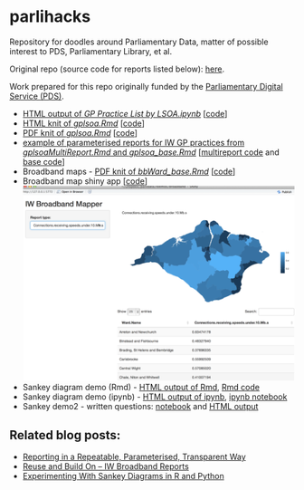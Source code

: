 # parlihacks
Repository for doodles around Parliamentary Data, matter of possible interest to PDS, Parliamentary Library, et al.

Original repo (source code for reports listed below): [here](https://github.com/psychemedia/parlihacks).

Work prepared for this repo originally funded by the [Parliamentary Digital Service (PDS)](https://pds.blog.parliament.uk/).

- [HTML output of *GP Practice List by LSOA.ipynb*](https://psychemedia.github.io/parlihacks/GP%2BPractice%2BList%2Bby%2BLSOA.html) [[code](https://github.com/psychemedia/parlihacks/blob/master/notebooks/GP%20Practice%20List%20by%20LSOA.ipynb)]
- [HTML knit of *gplsoa.Rmd*](https://psychemedia.github.io/parlihacks/gplsoa.html) [[code](https://github.com/psychemedia/parlihacks/blob/master/Rmd/gplsoa.Rmd)]
- [PDF knit of *gplsoa.Rmd*](https://psychemedia.github.io/parlihacks/gplsoa.pdf) [[code](https://github.com/psychemedia/parlihacks/blob/master/Rmd/gplsoa.Rmd)]
- [example of parameterised reports for IW GP practices from *gplsoaMultiReport.Rmd* and *gplsoa_base.Rmd*](https://psychemedia.github.io/parlihacks/iwgplsoadocs) [[multireport code](https://github.com/psychemedia/parlihacks/blob/master/Rmd/gplsoaMultiReport.Rmd) and [base code](https://github.com/psychemedia/parlihacks/blob/master/Rmd/gplsoa_base.Rmd)]
- Broadband maps - [PDF knit of *bbWard_base.Rmd*](https://psychemedia.github.io/parlihacks/bbWard_base.pdf) [[code](https://github.com/psychemedia/parlihacks/blob/master/Rmd/bbWard_base.Rmd)]
- Broadband map shiny app [[code](https://github.com/psychemedia/parlihacks/tree/master/shinyapps/broadband)] 
![](images/parlidata_rdemos_broadband_-_Shiny.png)
- Sankey diagram demo (Rmd) - [HTML output of Rmd](https://psychemedia.github.io/parlihacks/sankeyFlow.html), [Rmd code](https://github.com/psychemedia/parlihacks/blob/master/Rmd/sankeyFlow.Rmd)
- Sankey diagram demo (ipynb) - [HTML output of ipynb](https://psychemedia.github.io/parlihacks/MigrantFlow.html), [ipynb notebook](https://github.com/psychemedia/parlihacks/blob/master/notebooks/MigrantFlow.ipynb)
- Sankey demo2 - written questions: [notebook](https://github.com/psychemedia/parlihacks/blob/master/notebooks/WrittenQuestions.ipynb) and [HTML output](https://psychemedia.github.io/parlihacks/WrittenQuestions.html)
## Related blog posts:

- [Reporting in a Repeatable, Parameterised, Transparent Way](https://blog.ouseful.info/2017/02/23/reporting-in-a-repeatable-parameterised-transparent-way/)
- [Reuse and Build On – IW Broadband Reports](https://blog.ouseful.info/2017/03/09/reuse-and-build-on-iw-broadband-reports/)
- [Experimenting With Sankey Diagrams in R and Python](https://blog.ouseful.info/2017/03/17/experimenting-with-sankey-diagrams-in-r-and-python/)
